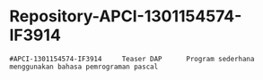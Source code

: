 # Repository-APCI-1301154574-IF3914
    #APCI-1301154574-IF3914     Teaser DAP      Program sederhana menggunakan bahasa pemrograman pascal  
